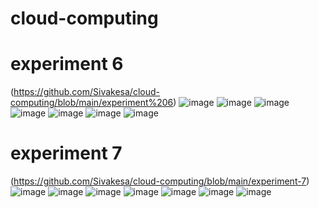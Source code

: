 # cloud-computing
# experiment 6
(https://github.com/Sivakesa/cloud-computing/blob/main/experiment%206)
![image](https://user-images.githubusercontent.com/112737435/192465664-96c20a99-01ba-4f23-a3c7-44b0875df5b0.png)
![image](https://user-images.githubusercontent.com/112737435/192465793-c0004a40-37bd-489f-9795-416007243742.png)
![image](https://user-images.githubusercontent.com/112737435/192465878-6a792f5d-a2e1-4fbb-b6e1-2c8b9bc23b64.png)
![image](https://user-images.githubusercontent.com/112737435/192465948-57da163a-b549-4ad9-98b1-19da2de002e8.png)
![image](https://user-images.githubusercontent.com/112737435/192466057-0895229d-057d-4c2c-96dd-e56eb06f0136.png)
![image](https://user-images.githubusercontent.com/112737435/192466122-df06d10b-c4a1-4b40-a4b6-e4b3044971ff.png)
![image](https://user-images.githubusercontent.com/112737435/192466212-d278f280-2029-46c8-aa31-72c786db552a.png)
# experiment 7
(https://github.com/Sivakesa/cloud-computing/blob/main/experiment-7)
![image](https://user-images.githubusercontent.com/112737435/192469008-8b766d2d-6a07-4212-a320-08aa686b4b0e.png)
![image](https://user-images.githubusercontent.com/112737435/192469071-a97d420e-45b6-46a9-a144-7d2a81d6a11d.png)
![image](https://user-images.githubusercontent.com/112737435/192469131-70f829e0-f96c-4ba3-ae53-ef2232fe45d9.png)
![image](https://user-images.githubusercontent.com/112737435/192469206-bf1c626e-2d8b-4001-bac8-9d6bae304e10.png)
![image](https://user-images.githubusercontent.com/112737435/192469312-9a7a5acf-1265-46a4-84cb-57df7dcf2341.png)
![image](https://user-images.githubusercontent.com/112737435/192469389-9e91b96a-ebbc-4216-ae61-79c87d89900d.png)
![image](https://user-images.githubusercontent.com/112737435/192469490-d5bb48a4-667d-40a7-a385-c4856cf6d817.png)

